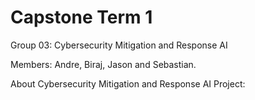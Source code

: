 # Capstone Term 1
Group 03: Cybersecurity Mitigation and Response AI

Members: Andre, Biraj, Jason and Sebastian.


About Cybersecurity Mitigation and Response AI Project:
